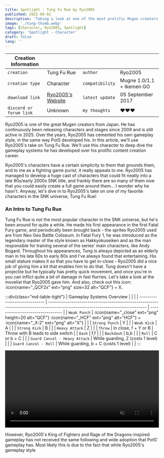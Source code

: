 ```yaml
---
title: Spotlight - Tung Fu Rue by Ryo2005
published: 2025-09-02
description: 'Taking a look at one of the most prolific Mugen creators.'
image: './tung-thumb.webp'
tags: [Character, Ryo2005, Spotlight]
category: 'Spotlight - Character'
draft: false 
lang: ''
---
```


| Creation Information    |                                                             |                 |                           |
| ----------------------- | ----------------------------------------------------------- | --------------- | ------------------------- |
| `creation`              | Tung Fu Rue                                                 | `author`        | Ryo2005                   |
| `creation type`         | Character                                                   | `compatibility` | Mugne 1.0/1.1 + Ikemen GO |
| `download link`         | [Ryo2005's Website](https://mugenskyhigh.moo.jp/index.html) | `latest update` | 05 September 2017         |
| `discord or forum link` | Unknown                                                     | `my thoughts`   | ❤️❤️❤️                   |

Ryo2005 is one of the great Mugen creators from Japan.
He has continuously been releasing characters and stages since 2009 and is still active in 2025.
Over the years, Ryo2005 has cemented his own gameplay style, in the same way PotS developed his.
In this article, we'll use Ryo2005's take on Tung Fu Rue.
We'll use this character to deep dive the gameplay systems he has developed over his prolific content creation career.

Ryo2005's characters have a certain simplicity to them that grounds them, and to me as a fighting game purist, it really appeals to me.
Ryo2005 has managed to develop a huge cast of characters that could fit neatly into a late 90s/early 2000s SNK title, and frankly there are so many of them now that you could easily create a full game around them... I wonder why he hasn't.
Anyway, let's dive in to Ryo2005's take on one of my favorite characters in the SNK universe, Tung Fu Rue!

### An Intro to Tung Fu Rue
Tung Fu Rue is not the most popular character in the SNK universe, but he's been around for quite a while.
He made his first appearance in the first Fatal Fury game, and periodically been brought back - the sprites Ryo2005 used are from Neo Geo Battle Coliseum.
In Fatal Fury 1, he was introduced as the legendary master of the style known as Hakkyokuseiken and as the man responsible for training several of the series' main characters, like Andy Bogard.
Throughout his appearances, Tung is always depicted as an elderly man in his late 60s to early 80s and I've always found that entertaining.
His small stature makes it so that you have to get in-close - Ryo2005 did a nice job of giving him a kit that enables him to do that.
Tung doesn't have a projectile but he typically has pretty quick movement, and once you're in you can inflict quite a bit of damage in fast flurries.
Let's take a look at the movelist that Ryo2005 gave him.
And also, check out this icon: :icon{name="_QCF2x" ext="png" size=32 alt="QCF"} + X.

:::div{class="md-table-tight"}
| Gameplay Systems Overview     |                                                                                                                                  |                                   |
| ----------------------------- | -------------------------------------------------------------------------------------------------------------------------------- | --------------------------------- |
| `Weak Punch`                  | :icon{name="_close" ext="png" height=20 alt="QCF"} :icon{name="_HCF" ext="png" alt="HCF"} + :icon{name="_X-2" ext="png" alt="X"} |                                   |
| `Strong Punch`                | Y                                                                                                                                |                                   |
| `Weak Kick`                   | A                                                                                                                                |                                   |
| `Strong Kick`                 | B                                                                                                                                |                                   |
| `Heavy Attack`                | Z                                                                                                                                |                                   |
| `Throw`                       | In close, f + Y or B                                                                                                             | Throw with B leads to side switch |
| `Dash`                        | f,f                                                                                                                              |                                   |
| `Backdash`                    | b,b                                                                                                                              |                                   |
| `Roll`                        | C or b + C                                                                                                                       |                                   |
| `Guard Cancel - Heavy Attack` | While guarding, Z (costs 1 level)                                                                                                |                                   |
| `Guard Cancel - Roll`         | While guarding, b + C (costs 1 level)                                                                                            |                                   |
:::

<video controls width="100%" autoplay muted loop>
    <source src="/posts/25-09-02-ryo2005-tung-fu-rue/Tung-corner.webm" type="video/webm">
    Sorry, video not supported.
</video>

However, Ryo2005's King of Fighters and Rage of the Dragons-inspired gameplay has not received the same following and wide adoption that PotS' gameplay has.
Most likely this is due to the fact that while Ryo2005's gameplay style